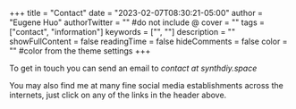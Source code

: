 +++
title = "Contact"
date = "2023-02-07T08:30:21-05:00"
author = "Eugene Huo"
authorTwitter = "" #do not include @
cover = ""
tags = ["contact", "information"]
keywords = ["", ""]
description = ""
showFullContent = false
readingTime = false
hideComments = false
color = "" #color from the theme settings
+++

To get in touch you can send an email to *contact at synthdiy.space*

You may also find me at many fine social media establishments across the internets, just click on any of the links in the header above.